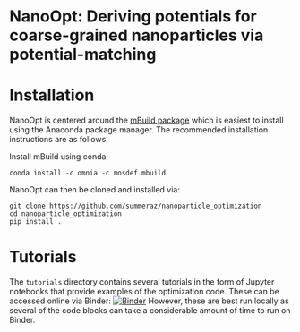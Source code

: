# NanoOpt: Deriving potentials for coarse-grained nanoparticles via potential-matching

# Installation

NanoOpt is centered around the [mBuild package](https://github.com/mosdef-hub/mbuild) which is easiest to install using the Anaconda package manager. The recommended installation instructions are as follows:

Install mBuild using conda:
```
conda install -c omnia -c mosdef mbuild
```

NanoOpt can then be cloned and installed via:
```
git clone https://github.com/summeraz/nanoparticle_optimization
cd nanoparticle_optimization
pip install .
```

# Tutorials

The `tutorials` directory contains several tutorials in the form of Jupyter notebooks that provide examples of the optimization code.
These can be accessed online via Binder: [![Binder](https://mybinder.org/badge_logo.svg)](https://mybinder.org/v2/gh/mosdef-hub/nanoparticle_optimization/master)
However, these are best run locally as several of the code blocks can take a considerable amount of time to run on Binder.
